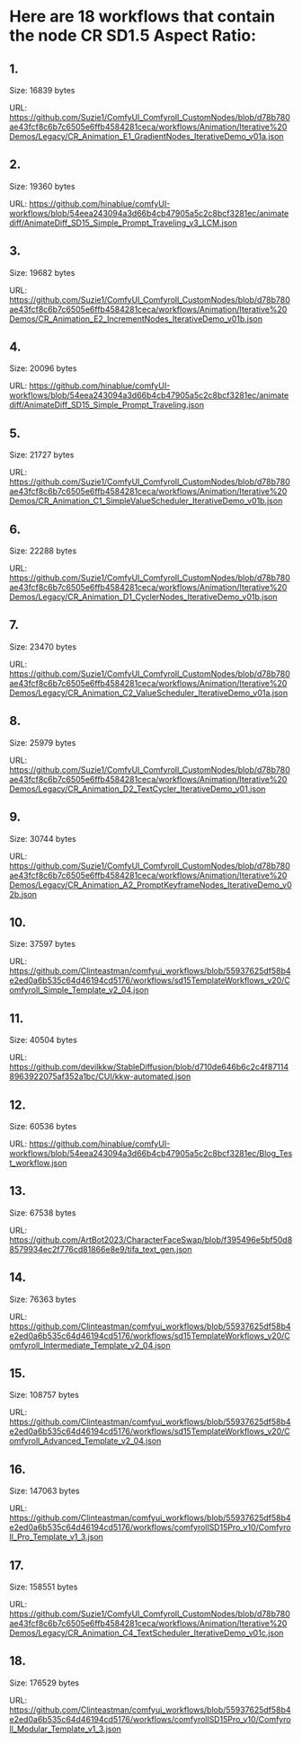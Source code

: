 # Here are 18 workflows that contain the node CR SD1.5 Aspect Ratio:

## 1. 

Size: 16839 bytes

URL: https://github.com/Suzie1/ComfyUI_Comfyroll_CustomNodes/blob/d78b780ae43fcf8c6b7c6505e6ffb4584281ceca/workflows/Animation/Iterative%20Demos/Legacy/CR_Animation_E1_GradientNodes_IterativeDemo_v01a.json

## 2. 

Size: 19360 bytes

URL: https://github.com/hinablue/comfyUI-workflows/blob/54eea243094a3d66b4cb47905a5c2c8bcf3281ec/animatediff/AnimateDiff_SD15_Simple_Prompt_Traveling_v3_LCM.json

## 3. 

Size: 19682 bytes

URL: https://github.com/Suzie1/ComfyUI_Comfyroll_CustomNodes/blob/d78b780ae43fcf8c6b7c6505e6ffb4584281ceca/workflows/Animation/Iterative%20Demos/CR_Animation_E2_IncrementNodes_IterativeDemo_v01b.json

## 4. 

Size: 20096 bytes

URL: https://github.com/hinablue/comfyUI-workflows/blob/54eea243094a3d66b4cb47905a5c2c8bcf3281ec/animatediff/AnimateDiff_SD15_Simple_Prompt_Traveling.json

## 5. 

Size: 21727 bytes

URL: https://github.com/Suzie1/ComfyUI_Comfyroll_CustomNodes/blob/d78b780ae43fcf8c6b7c6505e6ffb4584281ceca/workflows/Animation/Iterative%20Demos/CR_Animation_C1_SimpleValueScheduler_IterativeDemo_v01b.json

## 6. 

Size: 22288 bytes

URL: https://github.com/Suzie1/ComfyUI_Comfyroll_CustomNodes/blob/d78b780ae43fcf8c6b7c6505e6ffb4584281ceca/workflows/Animation/Iterative%20Demos/Legacy/CR_Animation_D1_CyclerNodes_IterativeDemo_v01b.json

## 7. 

Size: 23470 bytes

URL: https://github.com/Suzie1/ComfyUI_Comfyroll_CustomNodes/blob/d78b780ae43fcf8c6b7c6505e6ffb4584281ceca/workflows/Animation/Iterative%20Demos/Legacy/CR_Animation_C2_ValueScheduler_IterativeDemo_v01a.json

## 8. 

Size: 25979 bytes

URL: https://github.com/Suzie1/ComfyUI_Comfyroll_CustomNodes/blob/d78b780ae43fcf8c6b7c6505e6ffb4584281ceca/workflows/Animation/Iterative%20Demos/Legacy/CR_Animation_D2_TextCycler_IterativeDemo_v01.json

## 9. 

Size: 30744 bytes

URL: https://github.com/Suzie1/ComfyUI_Comfyroll_CustomNodes/blob/d78b780ae43fcf8c6b7c6505e6ffb4584281ceca/workflows/Animation/Iterative%20Demos/Legacy/CR_Animation_A2_PromptKeyframeNodes_IterativeDemo_v02b.json

## 10. 

Size: 37597 bytes

URL: https://github.com/Clinteastman/comfyui_workflows/blob/55937625df58b4e2ed0a6b535c64d46194cd5176/workflows/sd15TemplateWorkflows_v20/Comfyroll_Simple_Template_v2_04.json

## 11. 

Size: 40504 bytes

URL: https://github.com/devilkkw/StableDiffusion/blob/d710de646b6c2c4f871148963922075af352a1bc/CUI/kkw-automated.json

## 12. 

Size: 60536 bytes

URL: https://github.com/hinablue/comfyUI-workflows/blob/54eea243094a3d66b4cb47905a5c2c8bcf3281ec/Blog_Test_workflow.json

## 13. 

Size: 67538 bytes

URL: https://github.com/ArtBot2023/CharacterFaceSwap/blob/f395496e5bf50d88579934ec2f776cd81866e8e9/tifa_text_gen.json

## 14. 

Size: 76363 bytes

URL: https://github.com/Clinteastman/comfyui_workflows/blob/55937625df58b4e2ed0a6b535c64d46194cd5176/workflows/sd15TemplateWorkflows_v20/Comfyroll_Intermediate_Template_v2_04.json

## 15. 

Size: 108757 bytes

URL: https://github.com/Clinteastman/comfyui_workflows/blob/55937625df58b4e2ed0a6b535c64d46194cd5176/workflows/sd15TemplateWorkflows_v20/Comfyroll_Advanced_Template_v2_04.json

## 16. 

Size: 147063 bytes

URL: https://github.com/Clinteastman/comfyui_workflows/blob/55937625df58b4e2ed0a6b535c64d46194cd5176/workflows/comfyrollSD15Pro_v10/Comfyroll_Pro_Template_v1_3.json

## 17. 

Size: 158551 bytes

URL: https://github.com/Suzie1/ComfyUI_Comfyroll_CustomNodes/blob/d78b780ae43fcf8c6b7c6505e6ffb4584281ceca/workflows/Animation/Iterative%20Demos/Legacy/CR_Animation_C4_TextScheduler_IterativeDemo_v01c.json

## 18. 

Size: 176529 bytes

URL: https://github.com/Clinteastman/comfyui_workflows/blob/55937625df58b4e2ed0a6b535c64d46194cd5176/workflows/comfyrollSD15Pro_v10/Comfyroll_Modular_Template_v1_3.json

